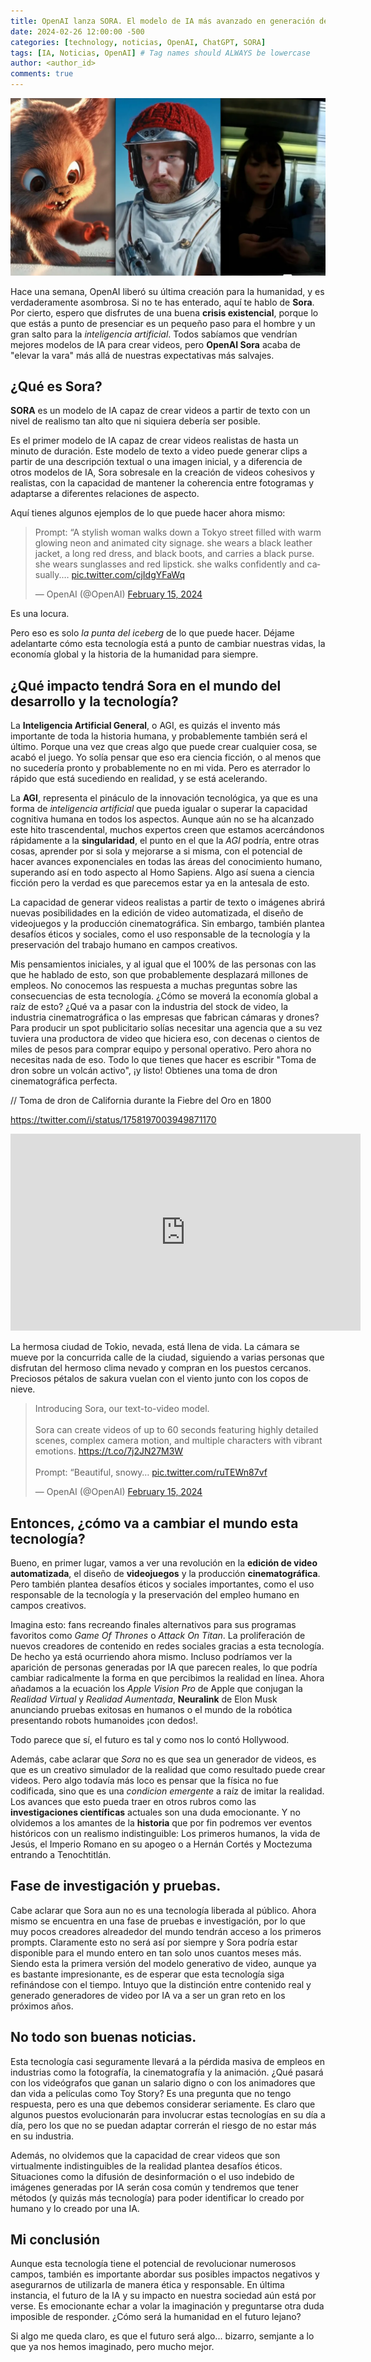 ```yaml
---
title: OpenAI lanza SORA. El modelo de IA más avanzado en generación de video. 
date: 2024-02-26 12:00:00 -500
categories: [technology, noticias, OpenAI, ChatGPT, SORA] 
tags: [IA, Noticias, OpenAI] # Tag names should ALWAYS be lowercase
author: <author_id>
comments: true
---
```

![image](/assets/img/Videos%20generados%20con%20Sora.webp)

Hace una semana, OpenAI liberó su última creación para la humanidad, y es verdaderamente asombrosa. Si no te has enterado, aquí te hablo de **Sora**. Por cierto, espero que disfrutes de una buena **crisis existencial**, porque lo que estás a punto de presenciar es un pequeño paso para el hombre y un gran salto para la *inteligencia artificial*. Todos sabíamos que vendrían mejores modelos de IA para crear videos, pero **OpenAI Sora** acaba de "elevar la vara" más allá de nuestras expectativas más salvajes.

## ¿Qué es Sora?

**SORA** es un modelo de IA capaz de crear videos a partir de texto con un nivel de realismo tan alto que ni siquiera debería ser posible.

Es el primer modelo de IA capaz de crear videos realistas de hasta un minuto de duración. Este modelo de texto a video puede generar clips a partir de una descripción textual o una imagen inicial, y a diferencia de otros modelos de IA, Sora sobresale en la creación de videos cohesivos y realistas, con la capacidad de mantener la coherencia entre fotogramas y adaptarse a diferentes relaciones de aspecto.

Aquí tienes algunos ejemplos de lo que puede hacer ahora mismo:

<blockquote class="twitter-tweet" data-media-max-width="560"><p lang="en" dir="ltr">Prompt: “A stylish woman walks down a Tokyo street filled with warm glowing neon and animated city signage. she wears a black leather jacket, a long red dress, and black boots, and carries a black purse. she wears sunglasses and red lipstick. she walks confidently and casually.… <a href="https://t.co/cjIdgYFaWq">pic.twitter.com/cjIdgYFaWq</a></p>&mdash; OpenAI (@OpenAI) <a href="https://twitter.com/OpenAI/status/1758192965703647443?ref_src=twsrc%5Etfw">February 15, 2024</a></blockquote> <script async src="https://platform.twitter.com/widgets.js" charset="utf-8"></script>

Es una locura. 

Pero eso es solo *la punta del iceberg* de lo que puede hacer. Déjame adelantarte cómo esta tecnología está a punto de cambiar nuestras vidas, la economía global y la historia de la humanidad para siempre.

## ¿Qué impacto tendrá Sora en el mundo del desarrollo y la tecnología? 

La **Inteligencia Artificial General**, o AGI, es quizás el invento más importante de toda la historia humana, y probablemente también será el último. Porque una vez que creas algo que puede crear cualquier cosa, se acabó el juego. Yo solía pensar que eso era ciencia ficción, o al menos que no sucedería pronto y probablemente no en mi vida. Pero es aterrador lo rápido que está sucediendo en realidad, y se está acelerando. 

La **AGI**, representa el pináculo de la innovación tecnológica, ya que es una forma de *inteligencia artificial* que pueda igualar o superar la capacidad cognitiva humana en todos los aspectos. Aunque aún no se ha alcanzado este hito trascendental, muchos expertos creen que estamos acercándonos rápidamente a la **singularidad**, el punto en el que la *AGI* podría, entre otras cosas, aprender por si sola y mejorarse a si misma, con el potencial de hacer avances exponenciales en todas las áreas del conocimiento humano, superando así en todo aspecto al Homo Sapiens. Algo así suena a ciencia ficción pero la verdad es que parecemos estar ya en la antesala de esto. 

La capacidad de generar videos realistas a partir de texto o imágenes abrirá nuevas posibilidades en la edición de video automatizada, el diseño de videojuegos y la producción cinematográfica. Sin embargo, también plantea desafíos éticos y sociales, como el uso responsable de la tecnología y la preservación del trabajo humano en campos creativos.

Mis pensamientos iniciales, y al igual que el 100% de las personas con las que he hablado de esto, son que probablemente desplazará millones de empleos. No conocemos las respuesta a muchas preguntas sobre las consecuencias de esta tecnología. ¿Cómo se moverá la economía global a raíz de esto? ¿Qué va a pasar con la industria del stock de video, la industria cinematrográfica o las empresas que fabrican cámaras y drones? Para producir un spot publicitario solías necesitar una agencia que a su vez tuviera una productora de video que hiciera eso, con decenas o cientos de miles de pesos para comprar equipo y personal operativo. Pero ahora no necesitas nada de eso. Todo lo que tienes que hacer es escribir "Toma de dron sobre un volcán activo", ¡y listo! Obtienes una toma de dron cinematográfica perfecta.

// Toma de dron de California durante la Fiebre del Oro en 1800

https://twitter.com/i/status/1758197003949871170


<iframe width="560" height="315" src="https://www.youtube.com/watch?v=HK6y8DAPN_0" title="YouTube video player" frameborder="0" allow="accelerometer; autoplay; clipboard-write; encrypted-media; gyroscope; picture-in-picture" allowfullscreen></iframe>

La hermosa ciudad de Tokio, nevada, está llena de vida. La cámara se mueve por la concurrida calle de la ciudad, siguiendo a varias personas que disfrutan del hermoso clima nevado y compran en los puestos cercanos. Preciosos pétalos de sakura vuelan con el viento junto con los copos de nieve.

<blockquote class="twitter-tweet"><p lang="en" dir="ltr">Introducing Sora, our text-to-video model.<br><br>Sora can create videos of up to 60 seconds featuring highly detailed scenes, complex camera motion, and multiple characters with vibrant emotions. <a href="https://t.co/7j2JN27M3W">https://t.co/7j2JN27M3W</a><br><br>Prompt: “Beautiful, snowy… <a href="https://t.co/ruTEWn87vf">pic.twitter.com/ruTEWn87vf</a></p>&mdash; OpenAI (@OpenAI) <a href="https://twitter.com/OpenAI/status/1758192957386342435?ref_src=twsrc%5Etfw">February 15, 2024</a></blockquote> <script async src="https://platform.twitter.com/widgets.js" charset="utf-8"></script>

## Entonces, ¿cómo va a cambiar el mundo esta tecnología? 

Bueno, en primer lugar, vamos a ver una revolución en la **edición de video automatizada**, el diseño de **videojuegos** y la producción **cinematográfica**. Pero también plantea desafíos éticos y sociales importantes, como el uso responsable de la tecnología y la preservación del empleo humano en campos creativos.

Imagina esto: fans recreando finales alternativos para sus programas favoritos como *Game Of Thrones* o *Attack On Titan*. La proliferación de nuevos creadores de contenido en redes sociales gracias a esta tecnología. De hecho ya está ocurriendo ahora mismo. Incluso podríamos ver la aparición de personas generadas por IA que parecen reales, lo que podría cambiar radicalmente la forma en que percibimos la realidad en línea. Ahora añadamos a la ecuación los *Apple Vision Pro* de Apple que conjugan la *Realidad Virtual* y *Realidad Aumentada*, **Neuralink** de Elon Musk anunciando pruebas exitosas en humanos o el mundo de la robótica presentando robots humanoides ¡con dedos!. 

Todo parece que sí, el futuro es tal y como nos lo contó Hollywood. 

Además, cabe aclarar que *Sora* no es que sea un generador de videos, es que es un creativo simulador de la realidad que como resultado puede crear videos. Pero algo todavía más loco es pensar que la física no fue codificada, sino que es una *condicion emergente* a raíz de imitar la realidad. Los avances que esto pueda traer en otros rubros como las **investigaciones científicas** actuales son una duda emocionante. Y no olvidemos a los amantes de la **historia** que por fin podremos ver eventos históricos con un realismo indistinguible: Los primeros humanos, la vida de Jesús, el Imperio Romano en su apogeo o a Hernán Cortés y Moctezuma entrando a Tenochtitlán. 

## Fase de investigación y pruebas.

Cabe aclarar que Sora aun no es una tecnología liberada al público. Ahora mismo se encuentra en una fase de pruebas e investigación, por lo que muy pocos creadores alreadedor del mundo tendrán acceso a los primeros prompts. Claramente esto no será así por siempre y Sora podría estar disponible para el mundo entero en tan solo unos cuantos meses más. Siendo esta la primera versión del modelo generativo de video, aunque ya es bastante impresionante, es de esperar que esta tecnología siga refinándose con el tiempo. Intuyo que la distinción entre contenido real y generado generadores de video por IA va a ser un gran reto en los próximos años. 

## No todo son buenas noticias. 

Esta tecnología casi seguramente llevará a la pérdida masiva de empleos en industrias como la fotografía, la cinematografía y la animación. ¿Qué pasará con los videógrafos que ganan un salario digno o con los animadores que dan vida a películas como Toy Story? Es una pregunta que no tengo respuesta, pero es una que debemos considerar seriamente. Es claro que algunos puestos evolucionarán para involucrar estas tecnologías en su día a día, pero los que no se puedan adaptar correrán el riesgo de no estar más en su industria. 

Además, no olvidemos que la capacidad de crear videos que son virtualmente indistinguibles de la realidad plantea desafíos éticos. Situaciones como la difusión de desinformación o el uso indebido de imágenes generadas por IA serán cosa común y tendremos que tener métodos (y quizás más tecnología) para poder identificar lo creado por humano y lo creado por una IA.  

## Mi conclusión

Aunque esta tecnología tiene el potencial de revolucionar numerosos campos, también es importante abordar sus posibles impactos negativos y asegurarnos de utilizarla de manera ética y responsable. En última instancia, el futuro de la IA y su impacto en nuestra sociedad aún está por verse. Es emocionante echar a volar la imaginación y preguntarse otra duda imposible de responder. ¿Cómo será la humanidad en el futuro lejano?

Si algo me queda claro, es que el futuro será algo... bizarro, semjante a lo que ya nos hemos imaginado, pero mucho mejor.  